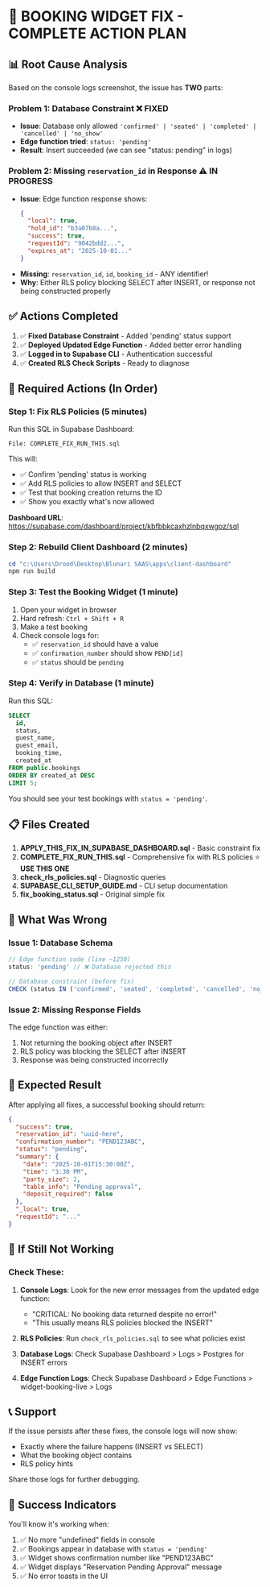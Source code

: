 # 🎯 BOOKING WIDGET FIX - COMPLETE ACTION PLAN

## 📊 Root Cause Analysis

Based on the console logs screenshot, the issue has **TWO** parts:

### Problem 1: Database Constraint ❌ **FIXED**
- **Issue**: Database only allowed `'confirmed' | 'seated' | 'completed' | 'cancelled' | 'no_show'`
- **Edge function tried**: `status: 'pending'`
- **Result**: Insert succeeded (we can see "status: pending" in logs)

### Problem 2: Missing `reservation_id` in Response ⚠️ **IN PROGRESS**
- **Issue**: Edge function response shows:
  ```json
  {
    "local": true,
    "hold_id": "b3a07b8a...",
    "success": true,
    "requestId": "9042bdd2...",
    "expires_at": "2025-10-01..."
  }
  ```
- **Missing**: `reservation_id`, `id`, `booking_id` - ANY identifier!
- **Why**: Either RLS policy blocking SELECT after INSERT, or response not being constructed properly

## ✅ Actions Completed

1. ✅ **Fixed Database Constraint** - Added 'pending' status support
2. ✅ **Deployed Updated Edge Function** - Added better error handling
3. ✅ **Logged in to Supabase CLI** - Authentication successful
4. ✅ **Created RLS Check Scripts** - Ready to diagnose

## 🔧 Required Actions (In Order)

### Step 1: Fix RLS Policies (5 minutes)

Run this SQL in Supabase Dashboard:
```
File: COMPLETE_FIX_RUN_THIS.sql
```

This will:
- ✅ Confirm 'pending' status is working
- ✅ Add RLS policies to allow INSERT and SELECT
- ✅ Test that booking creation returns the ID
- ✅ Show you exactly what's now allowed

**Dashboard URL**: https://supabase.com/dashboard/project/kbfbbkcaxhzlnbqxwgoz/sql

### Step 2: Rebuild Client Dashboard (2 minutes)

```powershell
cd "c:\Users\Drood\Desktop\Blunari SAAS\apps\client-dashboard"
npm run build
```

### Step 3: Test the Booking Widget (1 minute)

1. Open your widget in browser
2. Hard refresh: `Ctrl + Shift + R`
3. Make a test booking
4. Check console logs for:
   - ✅ `reservation_id` should have a value
   - ✅ `confirmation_number` should show `PEND[id]`
   - ✅ `status` should be `pending`

### Step 4: Verify in Database (1 minute)

Run this SQL:
```sql
SELECT 
  id,
  status,
  guest_name,
  guest_email,
  booking_time,
  created_at
FROM public.bookings
ORDER BY created_at DESC
LIMIT 5;
```

You should see your test bookings with `status = 'pending'`.

## 📋 Files Created

1. **APPLY_THIS_FIX_IN_SUPABASE_DASHBOARD.sql** - Basic constraint fix
2. **COMPLETE_FIX_RUN_THIS.sql** - Comprehensive fix with RLS policies ⭐ **USE THIS ONE**
3. **check_rls_policies.sql** - Diagnostic queries
4. **SUPABASE_CLI_SETUP_GUIDE.md** - CLI setup documentation
5. **fix_booking_status.sql** - Original simple fix

## 🐛 What Was Wrong

### Issue 1: Database Schema
```typescript
// Edge function code (line ~1250)
status: 'pending' // ❌ Database rejected this

// Database constraint (before fix)
CHECK (status IN ('confirmed', 'seated', 'completed', 'cancelled', 'no_show'))
```

### Issue 2: Missing Response Fields
The edge function was either:
1. Not returning the booking object after INSERT
2. RLS policy was blocking the SELECT after INSERT
3. Response was being constructed incorrectly

## 🎯 Expected Result

After applying all fixes, a successful booking should return:

```json
{
  "success": true,
  "reservation_id": "uuid-here",
  "confirmation_number": "PEND123ABC",
  "status": "pending",
  "summary": {
    "date": "2025-10-01T15:30:00Z",
    "time": "3:30 PM",
    "party_size": 2,
    "table_info": "Pending approval",
    "deposit_required": false
  },
  "_local": true,
  "requestId": "..."
}
```

## 🚨 If Still Not Working

### Check These:

1. **Console Logs**: Look for the new error messages from the updated edge function:
   - "CRITICAL: No booking data returned despite no error!"
   - "This usually means RLS policies blocked the INSERT"

2. **RLS Policies**: Run `check_rls_policies.sql` to see what policies exist

3. **Database Logs**: Check Supabase Dashboard > Logs > Postgres for INSERT errors

4. **Edge Function Logs**: Check Supabase Dashboard > Edge Functions > widget-booking-live > Logs

## 📞 Support

If the issue persists after these fixes, the console logs will now show:
- Exactly where the failure happens (INSERT vs SELECT)
- What the booking object contains
- RLS policy hints

Share those logs for further debugging.

## 🎉 Success Indicators

You'll know it's working when:
1. ✅ No more "undefined" fields in console
2. ✅ Bookings appear in database with `status = 'pending'`
3. ✅ Widget shows confirmation number like "PEND123ABC"
4. ✅ Widget displays "Reservation Pending Approval" message
5. ✅ No error toasts in the UI
